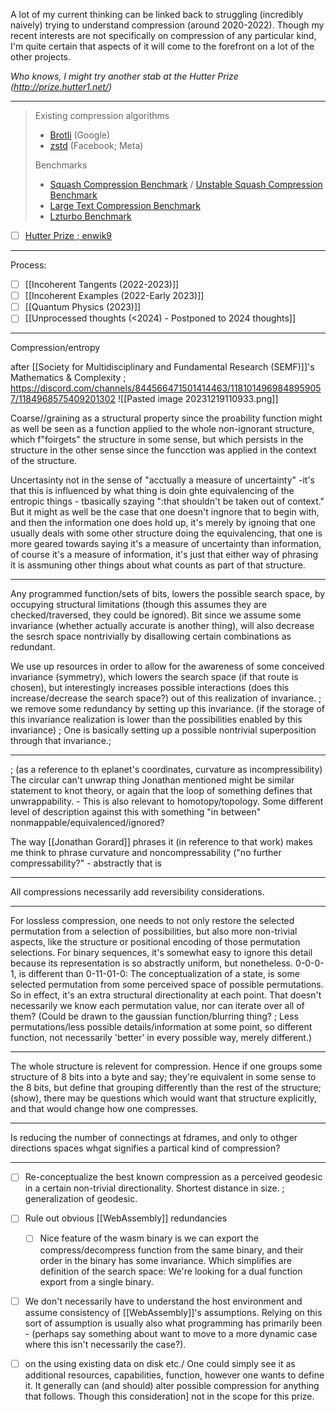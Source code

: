 A lot of my current thinking can be linked back to struggling (incredibly naively) trying to understand compression (around 2020-2022). Though my recent interests are not specifically on compression of any particular kind, I'm quite certain that aspects of it will come to the forefront on a lot of the other projects.

*Who knows, I might try another stab at the Hutter Prize (http://prize.hutter1.net/)*


---

> Existing compression algorithms  
> - [Brotli](../external_projects/brotli/) (Google)  
> - [zstd](../../../../../../../external_projects/zstd) (Facebook; Meta)  
>  
> Benchmarks  
> * [Squash Compression Benchmark](https://quixdb.github.io/squash-benchmark/) / [Unstable Squash Compression Benchmark](https://quixdb.github.io/squash-benchmark/unstable/)  
> * [Large Text Compression Benchmark](http://mattmahoney.net/dc/text.html)  
> * [Lzturbo Benchmark](https://sites.google.com/site/powturbo/home/benchmark)  
  
- [ ] [Hutter Prize ; enwik9](http://prize.hutter1.net/)  

---

Process:
- [ ] [[Incoherent Tangents (2022-2023)]]
- [ ] [[Incoherent Examples (2022-Early 2023)]]
- [ ] [[Quantum Physics (2023)]]
- [ ] [[Unprocessed thoughts (<2024) - Postponed to 2024 thoughts]]

---

Compression/entropy

after [[Society for Multidisciplinary and Fundamental Research (SEMF)]]'s Mathematics & Complexity ; https://discord.com/channels/844566471501414463/1181014969848959057/1184968575409201302
![[Pasted image 20231219110933.png]]

Coarse//graining as a structural property since the proability function might as well be seen as a function applied to the whole non-ignorant structure, which f"foirgets" the structure in some sense, but which persists in the structure in the other sense since the funcction was applied in the context of the structure.

Uncertasinty not in the sense of "acctually a measure of uncertainty" -it's that this is influenced by what thing is doin ghte equivalencing of the entropic things - tbasically szaying ":that shouldn't be taken out of context." But it might as well be the case that one doesn't ingnore that to begin with, and then the information one does hold up, it's merely by ignoing that one usually deals with some other structure doing the equivalencing, that one is more geared towards saying it's a measure of uncertainty than information, of course it's a measure of information, it's just that either way of phrasing it is assmuning other things about what counts as part of that structure.

---
  
Any programmed function/sets of bits, lowers the possible search space, by occupying structural limitations (though this assumes they are checked/traversed, they could be ignored). Bit since we assume some invariance (whether actually accurate is another thing), will also decrease the sesrch space nontrivially by disallowing certain combinations as redundant. 

We use up resources in order to allow for the awareness of some conceived invariance (symmetry), which lowers the search space (if that route is chosen), but interestingly increases possible interactions (does this increase/decrease the search space?) out of this realization of invariance. ; we remove some redundancy by setting up this invariance. (if the storage of this invariance realization is lower than the possibilities enabled by this invariance) ; One is basically setting up a possible nontrivial superposition through that invariance.;  

---

; (as  a reference to th eplanet's coordinates, curvature as incompressibility)
The circular can't unwrap thing Jonathan mentioned might be similar statement to knot theory, or again that the loop of something defines that unwrappability. - This is also relevant to homotopy/topology. Some different level of description against this with something "in between" nonmappable/equivalenced/ignored?  
  
The way [[Jonathan Gorard]] phrases it (in reference to that work) makes me think to phrase curvature and noncompressability ("no further compressability?" - abstractly that is 

---
All compressions necessarily add reversibility considerations.

---

For lossless compression, one needs to not only restore the selected permutation from a selection of possibilities, but also more non-trivial aspects, like the structure or positional encoding of those permutation selections. For binary sequences, it's somewhat easy to ignore this detail because its representation is so abstractly uniform, but nonetheless. 0-0-0-1, is different than 0-11-01-0: The conceptualization of a state, is some selected permutation from some perceived space of possible permutations. So in effect, it's an extra structural directionality at each point. That doesn't necessarily we know each permutation value, nor can iterate over all of them? (Could be drawn to the gaussian function/blurring thing? ; Less permutations/less possible details/information at some point, so different function, not necessarily 'better' in every possible way, merely different.)  

---

The whole structure is relevent for compression. Hence if one groups some structure of 8 bits into a byte and say; they're equivalent in some sense to the 8 bits, but define that grouping differently than the rest of the structure; (show), there may be questions which would want that structure explicitly, and that would change how one compresses.   

---

Is reducing the number of connectings at fdrames, and only to othger directions spaces whgat signifies a partical kind of compression?

---

- [ ] Re-conceptualize the best known compression as a perceived geodesic in a certain non-trivial directionality. Shortest distance in size. ; generalization of geodesic.


- [ ] Rule out obvious [[WebAssembly]] redundancies
  - [ ] Nice feature of the wasm binary is we can export the compress/decompress function from the same binary, and their order in the binary has some invariance. Which simplifies are definition of the search space: We're looking for a dual function export from a single binary.


- [ ] We don't necessarily have to understand the host environment and assume consistency of [[WebAssembly]]'s assumptions. Relying on this sort of assumption is usually also what programming has primarily been - (perhaps say something about want to move to a more dynamic case where this isn't necessarily the case?). 


- [ ] on the using existing data on disk etc./ One could simply see it as additional resources, capabilities, function, however one wants to define it. It generally can (and should) alter possible compression for anything that follows. Though this consideration] not in the scope for this prize.
